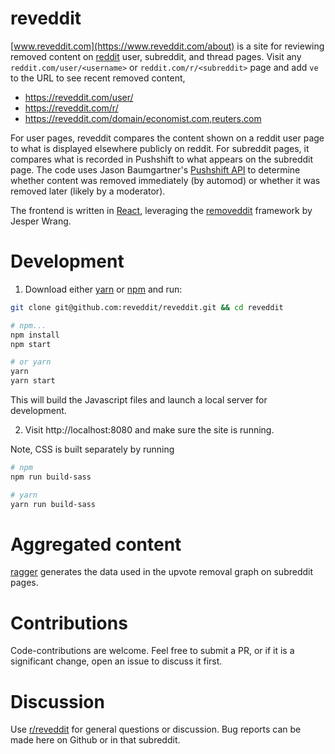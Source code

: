 # reveddit
[www.reveddit.com](https://www.reveddit.com/about) is a site for reviewing removed content on [reddit](https://www.reddit.com) user, subreddit, and thread pages.
Visit any `reddit.com/user/<username>` or `reddit.com/r/<subreddit>` page and add `ve` to the URL to see recent removed content,

* https://reveddit.com/user/
* https://reveddit.com/r/
* https://reveddit.com/domain/economist.com,reuters.com

For user pages, reveddit compares the content shown on a reddit user page to what is displayed elsewhere publicly on reddit. For subreddit pages, it compares what is recorded in Pushshift to what appears on the subreddit page. The code uses
Jason Baumgartner's [Pushshift API](https://github.com/pushshift/api) to determine whether content was removed immediately (by automod) or whether it was removed later (likely by a moderator).

The frontend is written in [React](https://reactjs.org/), leveraging the [removeddit](https://github.com/JubbeArt/removeddit) framework by Jesper Wrang.

# Development
1. Download either [yarn](https://yarnpkg.com/en/docs/install) or [npm](https://www.npmjs.com/get-npm) and run:

```bash
git clone git@github.com:reveddit/reveddit.git && cd reveddit

# npm...
npm install
npm start

# or yarn
yarn
yarn start
```

This will build the Javascript files and launch a local server for development.

2. Visit http://localhost:8080 and make sure the site is running.

Note, CSS is built separately by running

```bash
# npm
npm run build-sass

# yarn
yarn run build-sass
```

# Aggregated content

[ragger](https://github.com/reveddit/ragger) generates the data used in the upvote removal graph on subreddit pages.

# Contributions

Code-contributions are welcome. Feel free to submit a PR, or if it is a significant change, open an issue to discuss it first.

# Discussion

Use [r/reveddit](https://www.reddit.com/r/reveddit/) for general questions or discussion. Bug reports can be made here on Github or in that subreddit.
